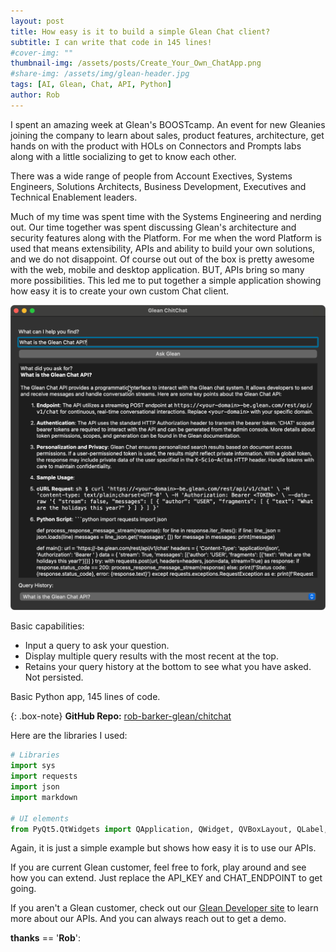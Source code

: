```yaml
---
layout: post
title: How easy is it to build a simple Glean Chat client?  
subtitle: I can write that code in 145 lines!
#cover-img: ""
thumbnail-img: /assets/posts/Create_Your_Own_ChatApp.png
#share-img: /assets/img/glean-header.jpg
tags: [AI, Glean, Chat, API, Python]
author: Rob
---
```


I spent an amazing week at Glean's BOOSTcamp. An event for new Gleanies joining the company to learn about sales, product features, architecture, get hands on with the product with HOLs on Connectors and Prompts labs along with a little socializing to get to know each other.

There was a wide range of people from Account Exectives, Systems Engineers, Solutions Architects, Business Development, Executives and Technical Enablement leaders.

Much of my time was spent time with the Systems Engineering and nerding out. Our time together was spent discussing Glean's architecture and security features along with the Platform. For me when the word Platform is used that means extensibility, APIs and ability to build your own solutions, and we do not disappoint. Of course out out of the box is pretty awesome with the web, mobile and desktop application. BUT, APIs bring so many more possibilities. This led me to put together a simple application showing how easy it is to create your own custom Chat client.

![glean-chitchat](/assets/posts/Create_Your_Own_ChatApp.png)

Basic capabilities:

* Input a query to ask your question.
* Display multiple query results with the most recent at the top.
* Retains your query history at the bottom to see what you have asked. Not persisted.

Basic Python app, 145 lines of code.

{: .box-note}
**GitHub Repo:** [rob-barker-glean/chitchat](https://github.com/rob-barker-glean/chitchat)

Here are the libraries I used:

```python
# Libraries
import sys
import requests
import json
import markdown

# UI elements
from PyQt5.QtWidgets import QApplication, QWidget, QVBoxLayout, QLabel, QLineEdit, QTextBrowser, QPushButton, QComboBox
```

Again, it is just a simple example but shows how easy it is to use our APIs.

If you are current Glean customer, feel free to fork, play around and see how you can extend. Just replace the API_KEY and CHAT_ENDPOINT to get going.

If you aren't a Glean customer, check out our [Glean Developer site](https://developers.glean.com) to learn more about our APIs. And you can always reach out to get a demo.

__thanks__ == '__Rob__':
